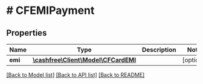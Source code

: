 # # CFEMIPayment

## Properties

Name | Type | Description | Notes
------------ | ------------- | ------------- | -------------
**emi** | [**\cashfree\Client\Model\CFCardEMI**](CFCardEMI.md) |  | [optional]

[[Back to Model list]](../../README.md#models) [[Back to API list]](../../README.md#endpoints) [[Back to README]](../../README.md)
